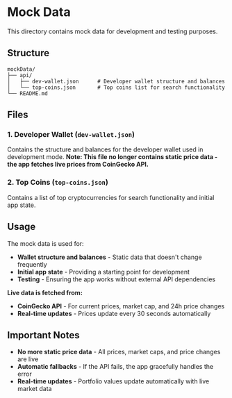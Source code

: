 # Mock Data

This directory contains mock data for development and testing purposes.

## Structure

```
mockData/
├── api/
│   ├── dev-wallet.json      # Developer wallet structure and balances
│   └── top-coins.json       # Top coins list for search functionality
└── README.md
```

## Files

### 1. Developer Wallet (`dev-wallet.json`)
Contains the structure and balances for the developer wallet used in development mode. **Note: This file no longer contains static price data - the app fetches live prices from CoinGecko API.**

### 2. Top Coins (`top-coins.json`)
Contains a list of top cryptocurrencies for search functionality and initial app state.

## Usage

The mock data is used for:
- **Wallet structure and balances** - Static data that doesn't change frequently
- **Initial app state** - Providing a starting point for development
- **Testing** - Ensuring the app works without external API dependencies

**Live data is fetched from:**
- **CoinGecko API** - For current prices, market cap, and 24h price changes
- **Real-time updates** - Prices update every 30 seconds automatically

## Important Notes

- **No more static price data** - All prices, market caps, and price changes are live
- **Automatic fallbacks** - If the API fails, the app gracefully handles the error
- **Real-time updates** - Portfolio values update automatically with live market data 
